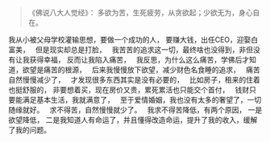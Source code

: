 > 《佛说八大人觉经》：
> 多欲为苦，生死疲劳，从贪欲起；少欲无为，身心自在。

我从小被父母学校灌输思想，要做一个成功的人，
要赚大钱，出任CEO，迎娶白富美，
&nbsp;
但是现实却总是打脸，
&nbsp;
我苦苦的追求这一切，最终啥也没得到，非但没有让我获得幸福，
反而让我陷入痛苦，
&nbsp;
我反思，为什么这么痛苦，学佛后才知道，欲望是痛苦的根源，
&nbsp;
后来我慢慢放下欲望，减少财色名食睡的追求，
&nbsp;
痛苦自然慢慢减少了，
&nbsp;
才发现很多东西其实是没有必要的，
&nbsp;
比如房子，租来的住着也挺舒服的，
非要想着买，现在房价又贵，累死累活也只能交个首付，
&nbsp;
钱财只要能满足基本生活，我就满意了，
&nbsp;
至于爱情婚姻，我也没有太多的奢望了，一切随缘就好。
&nbsp;
求不得苦，自然慢慢就少了。
&nbsp;
我求不得苦降低，有两个原因，
一是欲望降低，
二是我知道人有命运了，并且懂得改造命运，提升了我的收入，缓解了我的问题。